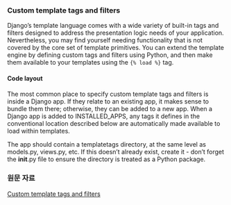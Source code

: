 ### Custom template tags and filters

Django’s template language comes with a wide variety of built-in tags and filters designed to address the presentation logic needs of your application. Nevertheless, you may find yourself needing functionality that is not covered by the core set of template primitives. You can extend the template engine by defining custom tags and filters using Python, and then make them available to your templates using the `{% load %}` tag.

#### Code layout

The most common place to specify custom template tags and filters is inside a Django app. If they relate to an existing app, it makes sense to bundle them there; otherwise, they can be added to a new app. When a Django app is added to INSTALLED_APPS, any tags it defines in the conventional location described below are automatically made available to load within templates.

The app should contain a templatetags directory, at the same level as models.py, views.py, etc. If this doesn’t already exist, create it - don’t forget the __init__.py file to ensure the directory is treated as a Python package.


### 원문 자료

[Custom template tags and filters](https://docs.djangoproject.com/en/1.10/howto/custom-template-tags/)